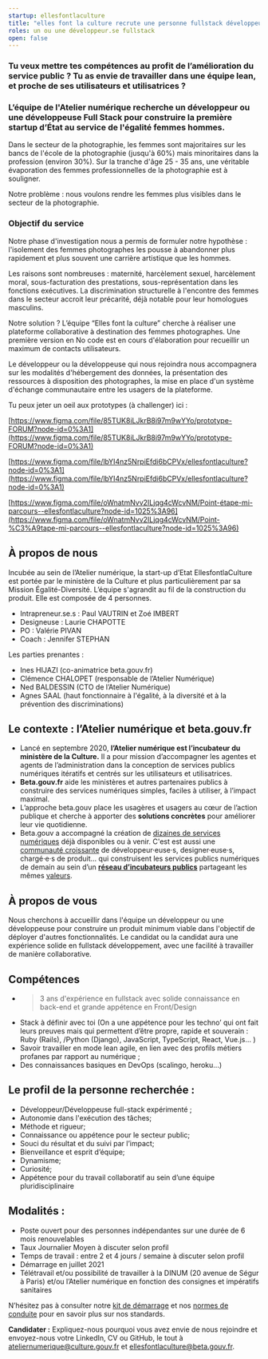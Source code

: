 ```yaml
---
startup: ellesfontlaculture
title: "elles font la culture recrute une personne fullstack développeuse"
roles: un ou une développeur.se fullstack
open: false
---
```


### **Tu veux mettre tes compétences au profit de l’amélioration du service public ? Tu as envie de travailler dans une équipe lean, et proche de ses utilisateurs et utilisatrices ?**

### **L’équipe de l'Atelier numérique recherche un développeur ou une développeuse Full Stack pour construire la première startup d’État au service de l'égalité femmes hommes.**

Dans le secteur de la photographie, les femmes sont majoritaires sur les bancs de l'école de la photographie (jusqu'à 60%) mais minoritaires dans la profession (environ 30%). Sur la tranche d'âge 25 - 35 ans, une véritable évaporation des femmes professionnelles de la photographie est à souligner. 

Notre problème : nous voulons rendre les femmes plus visibles dans le secteur de la photographie.

### Objectif du service

Notre phase d'investigation nous a permis de formuler notre hypothèse : l'isolement des femmes photographes les pousse à abandonner plus rapidement et plus souvent une carrière artistique que les hommes.

Les raisons sont nombreuses : maternité, harcèlement sexuel, harcèlement moral, sous-facturation des prestations, sous-représentation dans les fonctions exécutives. La discrimination structurelle à l'encontre des femmes dans le secteur accroit leur précarité, déjà notable pour leur homologues masculins.

Notre solution ? L’équipe “Elles font la culture” cherche à réaliser une plateforme collaborative à destination des femmes photographes. Une première version en No code est en cours d'élaboration  pour recueillir un maximum de contacts utilisateurs.

Le développeur ou la développeuse qui nous rejoindra nous accompagnera sur les modalités d'hébergement des données, la présentation des ressources à disposition des photographes, la mise en place d'un système d'échange communautaire entre les usagers de la plateforme.

Tu peux jeter un oeil aux prototypes (à challenger) ici : 

[https://www.figma.com/file/85TUK8iLJkrB8i97m9wYYo/prototype-FORUM?node-id=0%3A1](https://www.figma.com/file/85TUK8iLJkrB8i97m9wYYo/prototype-FORUM?node-id=0%3A1)

[https://www.figma.com/file/lbYI4nz5NrpiEfdi6bCPVx/ellesfontlaculture?node-id=0%3A1](https://www.figma.com/file/lbYI4nz5NrpiEfdi6bCPVx/ellesfontlaculture?node-id=0%3A1)

[https://www.figma.com/file/oWnatmNvv2ILjqg4cWcvNM/Point-étape-mi-parcours--ellesfontlaculture?node-id=1025%3A96](https://www.figma.com/file/oWnatmNvv2ILjqg4cWcvNM/Point-%C3%A9tape-mi-parcours--ellesfontlaculture?node-id=1025%3A96)

## **À propos de nous**

Incubée au sein de l’Atelier numérique, la start-up d’Etat EllesfontlaCulture est portée par le ministère de la Culture et plus particulièrement par sa Mission Égalité-Diversité. L’équipe s'agrandit au fil de la construction du produit. Elle est composée de 4 personnes.

- Intrapreneur.se.s : Paul VAUTRIN et Zoé IMBERT
- Designeuse : Laurie CHAPOTTE
- PO : Valérie PIVAN
- Coach : Jennifer STEPHAN

Les parties prenantes :

- Ines HIJAZI (co-animatrice beta.gouv.fr)
- Clémence CHALOPET (responsable de l’Atelier Numérique)
- Ned BALDESSIN (CTO de l’Atelier Numérique)
- Agnes SAAL (haut fonctionnaire à l'égalité, à la diversité et à la prévention des discriminations)

## **Le contexte : l’Atelier numérique et beta.gouv.fr**

- Lancé en septembre 2020, **l’Atelier numérique est l’incubateur du ministère de la Culture.** Il a pour mission d’accompagner les agentes et agents de l’administration dans la conception de services publics numériques itératifs et centrés sur les utilisateurs et utilisatrices.
- **Beta.gouv.fr** aide les ministères et autres partenaires publics à construire des services numériques simples, faciles à utiliser, à l’impact maximal.
- L’approche beta.gouv place les usagères et usagers au cœur de l’action publique et cherche à apporter des **solutions concrètes** pour améliorer leur vie quotidienne.
- Beta.gouv a accompagné la création de [dizaines de services numériques](https://beta.gouv.fr/startups/) déjà disponibles ou à venir. C'est est aussi une [communauté croissante](https://beta.gouv.fr/communaute/) de développeur·euse·s, designer·euse·s, chargé·e·s de produit… qui construisent les services publics numériques de demain au sein d’un **[réseau d’incubateurs publics](https://beta.gouv.fr/incubateurs/)** partageant les mêmes [valeurs](https://beta.gouv.fr/manifeste).

## **À propos de vous**

Nous cherchons à accueillir dans l'équipe un développeur ou une développeuse pour construire un produit minimum viable dans l'objectif de déployer d'autres fonctionnalités. Le candidat ou la candidat aura une expérience solide en fullstack développement, avec une facilité à travailler de manière collaborative.

## Compétences

- > 3 ans d'expérience en fullstack avec solide connaissance en back-end et grande appétence en Front/Design
- Stack à définir avec toi (On a une appétence pour les techno’ qui ont fait leurs preuves mais qui permettent d’être propre, rapide et souverain : Ruby (Rails), /Python (Django), JavaScript, TypeScript, React, Vue.js… )
- Savoir travailler en mode lean agile, en lien avec des profils métiers profanes par rapport au numérique ;
- Des connaissances basiques en DevOps (scalingo, heroku...)

## **Le profil de la personne recherchée :**

- Développeur/Développeuse full-stack expérimenté ;
- Autonomie dans l'exécution des tâches;
- Méthode et rigueur;
- Connaissance ou appétence pour le secteur public;
- Souci du résultat et du suivi par l’impact;
- Bienveillance et esprit d’équipe;
- Dynamisme;
- Curiosité;
- Appétence pour du travail collaboratif au sein d’une équipe pluridisciplinaire

## **Modalités :**

- Poste ouvert pour des personnes indépendantes sur une durée de 6 mois renouvelables
- Taux Journalier Moyen à discuter selon profil
- Temps de travail : entre 2 et 4 jours / semaine à discuter selon profil
- Démarrage en juillet 2021
- Télétravail et/ou possibilité de travailler à la DINUM (20 avenue de Ségur à Paris) et/ou l’Atelier numérique en fonction des consignes et impératifs sanitaires

N’hésitez pas à consulter notre [kit de démarrage](https://doc.incubateur.net/communaute/gerer-sa-startup-detat-ou-de-territoires-au-quotidien/la-vie-dune-se/construction/kit-de-demarrage) et nos [normes de conduite](https://doc.incubateur.net/communaute/travailler-a-beta-gouv/culture/normes-de-conduite) pour en savoir plus sur nos standards.

**Candidater :** Expliquez-nous pourquoi vous avez envie de nous rejoindre et envoyez-nous votre LinkedIn, CV ou GitHub, le tout à ateliernumerique@culture.gouv.fr et ellesfontlaculture@beta.gouv.fr.
